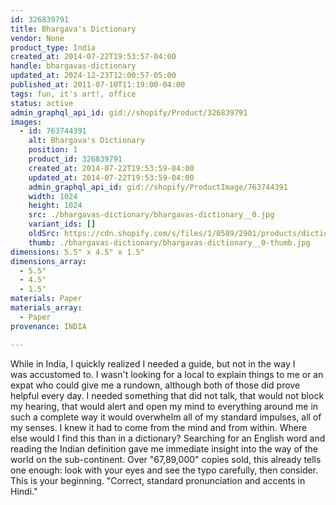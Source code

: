 ```yaml
---
id: 326839791
title: Bhargava's Dictionary
vendor: None
product_type: India
created_at: 2014-07-22T19:53:57-04:00
handle: bhargavas-dictionary
updated_at: 2024-12-23T12:00:57-05:00
published_at: 2011-07-10T11:19:00-04:00
tags: fun, it's art!, office
status: active
admin_graphql_api_id: gid://shopify/Product/326839791
images:
  - id: 763744391
    alt: Bhargava's Dictionary
    position: 1
    product_id: 326839791
    created_at: 2014-07-22T19:53:59-04:00
    updated_at: 2014-07-22T19:53:59-04:00
    admin_graphql_api_id: gid://shopify/ProductImage/763744391
    width: 1024
    height: 1024
    src: ./bhargavas-dictionary/bhargavas-dictionary__0.jpg
    variant_ids: []
    oldSrc: https://cdn.shopify.com/s/files/1/0589/2901/products/dictionary_1.jpeg?v=1406073239
    thumb: ./bhargavas-dictionary/bhargavas-dictionary__0-thumb.jpg
dimensions: 5.5" x 4.5" x 1.5"
dimensions_array:
  - 5.5"
  - 4.5"
  - 1.5"
materials: Paper
materials_array:
  - Paper
provenance: INDIA

---
```


While in India, I quickly realized I needed a guide, but not in the way I was accustomed to. I wasn't looking for a local to explain things to me or an expat who could give me a rundown, although both of those did prove helpful every day. I needed something that did not talk, that would not block my hearing, that would alert and open my mind to everything around me in such a complete way it would overwhelm all of my standard impulses, all of my senses. I knew it had to come from the mind and from within. Where else would I find this than in a dictionary? Searching for an English word and reading the Indian definition gave me immediate insight into the way of the world on the sub-continent. Over "67,89,000" copies sold, this already tells one enough: look with your eyes and see the typo carefully, then consider. This is your beginning. "Correct, standard pronunciation and accents in Hindi."